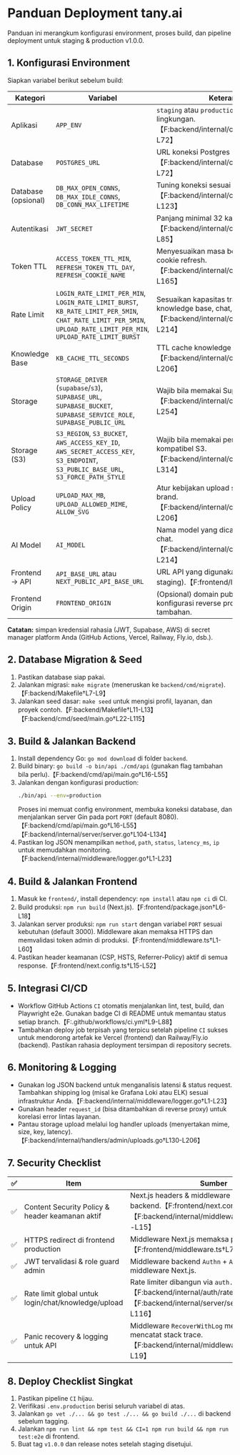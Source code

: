 # Panduan Deployment tany.ai

Panduan ini merangkum konfigurasi environment, proses build, dan pipeline deployment untuk staging & production v1.0.0.

## 1. Konfigurasi Environment
Siapkan variabel berikut sebelum build:

| Kategori | Variabel | Keterangan |
| --- | --- | --- |
| Aplikasi | `APP_ENV` | `staging` atau `production` untuk menandai lingkungan.【F:backend/internal/config/env.go†L37-L72】 |
| Database | `POSTGRES_URL` | URL koneksi Postgres (wajib).【F:backend/internal/config/env.go†L65-L72】 |
| Database (opsional) | `DB_MAX_OPEN_CONNS`, `DB_MAX_IDLE_CONNS`, `DB_CONN_MAX_LIFETIME` | Tuning koneksi sesuai kebutuhan produksi.【F:backend/internal/config/env.go†L92-L123】 |
| Autentikasi | `JWT_SECRET` | Panjang minimal 32 karakter (wajib).【F:backend/internal/config/env.go†L73-L85】 |
| Token TTL | `ACCESS_TOKEN_TTL_MIN`, `REFRESH_TOKEN_TTL_DAY`, `REFRESH_COOKIE_NAME` | Menyesuaikan masa berlaku token & nama cookie refresh.【F:backend/internal/config/env.go†L107-L165】 |
| Rate Limit | `LOGIN_RATE_LIMIT_PER_MIN`, `LOGIN_RATE_LIMIT_BURST`, `KB_RATE_LIMIT_PER_5MIN`, `CHAT_RATE_LIMIT_PER_5MIN`, `UPLOAD_RATE_LIMIT_PER_MIN`, `UPLOAD_RATE_LIMIT_BURST` | Sesuaikan kapasitas trafik untuk login, knowledge base, chat, dan upload.【F:backend/internal/config/env.go†L125-L214】 |
| Knowledge Base | `KB_CACHE_TTL_SECONDS` | TTL cache knowledge base (detik).【F:backend/internal/config/env.go†L189-L206】 |
| Storage | `STORAGE_DRIVER` (`supabase`/`s3`), `SUPABASE_URL`, `SUPABASE_BUCKET`, `SUPABASE_SERVICE_ROLE`, `SUPABASE_PUBLIC_URL` | Wajib bila memakai Supabase Storage.【F:backend/internal/config/env.go†L215-L254】 |
| Storage (S3) | `S3_REGION`, `S3_BUCKET`, `AWS_ACCESS_KEY_ID`, `AWS_SECRET_ACCESS_KEY`, `S3_ENDPOINT`, `S3_PUBLIC_BASE_URL`, `S3_FORCE_PATH_STYLE` | Wajib bila memakai penyimpanan kompatibel S3.【F:backend/internal/config/env.go†L254-L314】 |
| Upload Policy | `UPLOAD_MAX_MB`, `UPLOAD_ALLOWED_MIME`, `ALLOW_SVG` | Atur kebijakan upload sesuai kebutuhan brand.【F:backend/internal/config/env.go†L147-L206】 |
| AI Model | `AI_MODEL` | Nama model yang dicatat di log & respons chat.【F:backend/internal/config/env.go†L206-L214】 |
| Frontend → API | `API_BASE_URL` atau `NEXT_PUBLIC_API_BASE_URL` | URL API yang digunakan Next.js (produk & staging).【F:frontend/lib/env.ts†L1-L9】 |
| Frontend Origin | `FRONTEND_ORIGIN` | (Opsional) domain publik frontend untuk konfigurasi reverse proxy & CSP tambahan. |

**Catatan:** simpan kredensial rahasia (JWT, Supabase, AWS) di secret manager platform Anda (GitHub Actions, Vercel, Railway, Fly.io, dsb.).

## 2. Database Migration & Seed
1. Pastikan database siap pakai.
2. Jalankan migrasi: `make migrate` (meneruskan ke `backend/cmd/migrate`).【F:backend/Makefile†L7-L9】
3. Jalankan seed dasar: `make seed` untuk mengisi profil, layanan, dan proyek contoh.【F:backend/Makefile†L11-L13】【F:backend/cmd/seed/main.go†L22-L115】

## 3. Build & Jalankan Backend
1. Install dependency Go: `go mod download` di folder `backend`.
2. Build binary: `go build -o bin/api ./cmd/api` (gunakan flag tambahan bila perlu).【F:backend/cmd/api/main.go†L16-L55】
3. Jalankan dengan konfigurasi production:
   ```bash
   ./bin/api --env=production
   ```
   Proses ini memuat config environment, membuka koneksi database, dan menjalankan server Gin pada port `PORT` (default 8080).【F:backend/cmd/api/main.go†L16-L55】【F:backend/internal/server/server.go†L104-L134】
4. Pastikan log JSON menampilkan `method`, `path`, `status`, `latency_ms`, `ip` untuk memudahkan monitoring.【F:backend/internal/middleware/logger.go†L1-L23】

## 4. Build & Jalankan Frontend
1. Masuk ke `frontend/`, install dependency: `npm install` atau `npm ci` di CI.
2. Build produksi: `npm run build` (Next.js).【F:frontend/package.json†L6-L18】
3. Jalankan server produksi: `npm run start` dengan variabel `PORT` sesuai kebutuhan (default 3000). Middleware akan memaksa HTTPS dan memvalidasi token admin di produksi.【F:frontend/middleware.ts†L1-L60】
4. Pastikan header keamanan (CSP, HSTS, Referrer-Policy) aktif di semua response.【F:frontend/next.config.ts†L15-L52】

## 5. Integrasi CI/CD
- Workflow GitHub Actions `CI` otomatis menjalankan lint, test, build, dan Playwright e2e. Gunakan badge CI di README untuk memantau status setiap branch.【F:.github/workflows/ci.yml†L9-L88】
- Tambahkan deploy job terpisah yang terpicu setelah pipeline `CI` sukses untuk mendorong artefak ke Vercel (frontend) dan Railway/Fly.io (backend). Pastikan rahasia deployment tersimpan di repository secrets.

## 6. Monitoring & Logging
- Gunakan log JSON backend untuk menganalisis latensi & status request. Tambahkan shipping log (misal ke Grafana Loki atau ELK) sesuai infrastruktur Anda.【F:backend/internal/middleware/logger.go†L1-L23】
- Gunakan header `request_id` (bisa ditambahkan di reverse proxy) untuk korelasi error lintas layanan.
- Pantau storage upload melalui log handler uploads (menyertakan mime, size, key, latency).【F:backend/internal/handlers/admin/uploads.go†L130-L206】

## 7. Security Checklist
| ✅ | Item | Sumber |
| --- | --- | --- |
| ✅ | Content Security Policy & header keamanan aktif | Next.js headers & middleware security pada backend.【F:frontend/next.config.ts†L15-L52】【F:backend/internal/middleware/security.go†L1-L15】 |
| ✅ | HTTPS redirect di frontend production | Middleware Next.js memaksa protokol `https`.【F:frontend/middleware.ts†L7-L34】 |
| ✅ | JWT tervalidasi & role guard admin | Middleware backend `Authn` + `AuthzAdmin` serta middleware Next.js.|【F:backend/internal/server/server.go†L58-L116】【F:frontend/middleware.ts†L16-L60】 |
| ✅ | Rate limit global untuk login/chat/knowledge/upload | Rate limiter dibangun via `auth.NewRateLimiter`.【F:backend/internal/auth/ratelimit.go†L12-L68】【F:backend/internal/server/server.go†L58-L116】 |
| ✅ | Panic recovery & logging untuk API | Middleware `RecoverWithLog` menangani panic dan mencatat stack trace.【F:backend/internal/middleware/recover.go†L1-L19】 |

## 8. Deploy Checklist Singkat
1. Pastikan pipeline `CI` hijau.
2. Verifikasi `.env.production` berisi seluruh variabel di atas.
3. Jalankan `go vet ./... && go test ./... && go build ./...` di backend sebelum tagging.
4. Jalankan `npm run lint && npm test && CI=1 npm run build && npm run test:e2e` di frontend.
5. Buat tag `v1.0.0` dan release notes setelah staging disetujui.

